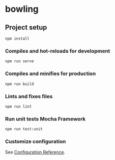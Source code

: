 # bowling

## Project setup
```
npm install
```

### Compiles and hot-reloads for development
```
npm run serve
```

### Compiles and minifies for production
```
npm run build
```

### Lints and fixes files
```
npm run lint
```

### Run unit tests Mocha Framework
```
npm run test:unit
```
### Customize configuration
See [Configuration Reference](https://cli.vuejs.org/config/).
